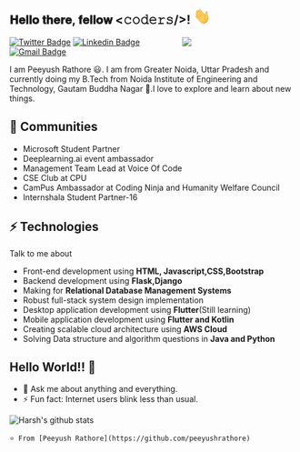 <h2> 𝐇𝐞𝐥𝐥𝐨 𝐭𝐡𝐞𝐫𝐞, 𝐟𝐞𝐥𝐥𝐨𝐰 <𝚌𝚘𝚍𝚎𝚛𝚜/>! <img src="https://raw.githubusercontent.com/ABSphreak/ABSphreak/master/gifs/Hi.gif" width="30px"></h2>

<img align='right' src='https://user-images.githubusercontent.com/5713670/87202985-820dcb80-c2b6-11ea-9f56-7ec461c497c3.gif' width='200"'>

[![Twitter Badge](https://img.shields.io/badge/-@peeyushrathore2004-1ca0f1?style=flat-square&labelColor=1ca0f1&logo=twitter&logoColor=white&link=https://twitter.com/peeyushrathore2004)](https://twitter.com/peeyushrathore2004) [![Linkedin Badge](https://img.shields.io/badge/-peeyushrathore2004-blue?style=flat-square&logo=Linkedin&logoColor=white&link=https://www.linkedin.com/in/peeyushrathore2004/)](https://www.linkedin.com/in/peeyushrathore2004/)
[![Gmail Badge](https://img.shields.io/badge/-peeyushrathore2004@gmail.com-c14438?style=flat-square&logo=Gmail&logoColor=white&link=mailto:peeyushrathore2004@gmail.com)](mailto:mailharshkhatri@gmail.com)

I am Peeyush Rathore 😃. I am from Greater Noida, Uttar Pradesh and currently doing my B.Tech from Noida Institute of Engineering and Technology, Gautam Buddha Nagar 🏫.I love to explore and learn about new things.
## 👯 Communities
* Microsoft Student Partner
* Deeplearning.ai event ambassador
* Management Team Lead at Voice Of Code
* CSE Club at CPU
* CamPus Ambassador at Coding Ninja and Humanity Welfare Council
* Internshala Student Partner-16
## ⚡ Technologies
Talk to me about
- Front-end development using **HTML, Javascript,CSS,Bootstrap**
- Backend development using **Flask,Django**
- Making for **Relational Database Management Systems**
- Robust full-stack system design implementation
- Desktop application development using **Flutter**(Still learning)
- Mobile application development using **Flutter and Kotlin**
- Creating scalable cloud architecture using **AWS Cloud**
- Solving Data structure and algorithm questions in **Java and Python**
## Hello World!! 🤔
- 💬 Ask me about anything and everything.
- ⚡ Fun fact: Internet users blink less than usual.

![Harsh's github stats](https://github-readme-stats.vercel.app/api?username=peeyushrathore&hide=["issues"]&show_icons=true)

```⭐️ From [Peeyush Rathore](https://github.com/peeyushrathore)```
